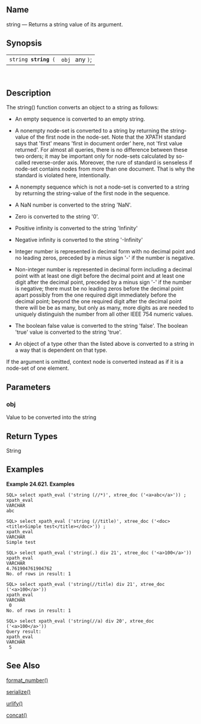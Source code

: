 <div>

<div>

</div>

<div>

## Name

string — Returns a string value of its argument.

</div>

<div>

## Synopsis

<div>

|                           |                 |
|---------------------------|-----------------|
| `string `**`string`**` (` | `obj ` any `)`; |

<div>

 

</div>

</div>

</div>

<div>

## Description

The string() function converts an object to a string as follows:

<div>

- An empty sequence is converted to an empty string.

- A nonempty node-set is converted to a string by returning the
  string-value of the first node in the node-set. Note that the XPATH
  standard says that 'first' means 'first in document order' here, not
  'first value returned'. For almost all queries, there is no difference
  between these two orders; it may be important only for node-sets
  calculated by so-called reverse-order axis. Moreover, the rure of
  standard is senseless if node-set contains nodes from more than one
  document. That is why the standard is violated here, intentionally.

- A nonempty sequence which is not a node-set is converted to a string
  by returning the string-value of the first node in the sequence.

- A NaN number is converted to the string 'NaN'.

- Zero is converted to the string '0'.

- Positive infinity is converted to the string 'Infinity'

- Negative infinity is converted to the string '-Infinity'

- Integer number is represented in decimal form with no decimal point
  and no leading zeros, preceded by a minus sign '-' if the number is
  negative.

- Non-integer number is represented in decimal form including a decimal
  point with at least one digit before the decimal point and at least
  one digit after the decimal point, preceded by a minus sign '-' if the
  number is negative; there must be no leading zeros before the decimal
  point apart possibly from the one required digit immediately before
  the decimal point; beyond the one required digit after the decimal
  point there will be be as many, but only as many, more digits as are
  needed to uniquely distinguish the number from all other IEEE 754
  numeric values.

- The boolean false value is converted to the string 'false'. The
  boolean 'true' value is converted to the string 'true'.

- An object of a type other than the listed above is converted to a
  string in a way that is dependent on that type.

</div>

If the argument is omitted, context node is converted instead as if it
is a node-set of one element.

</div>

<div>

## Parameters

<div>

### obj

Value to be converted into the string

</div>

</div>

<div>

## Return Types

String

</div>

<div>

## Examples

<div>

**Example 24.621. Examples**

<div>

``` programlisting
SQL> select xpath_eval ('string (//*)', xtree_doc ('<a>abc</a>')) ;
xpath_eval
VARCHAR
abc

SQL> select xpath_eval ('string (//title)', xtree_doc ('<doc><title>Simple test</title></doc>')) ;
xpath_eval
VARCHAR
Simple test

SQL> select xpath_eval ('string(.) div 21', xtree_doc ('<a>100</a>'))
xpath_eval
VARCHAR
4.761904761904762
No. of rows in result: 1

SQL> select xpath_eval ('string(//title) div 21', xtree_doc ('<a>100</a>'))
xpath_eval
VARCHAR
 0
No. of rows in result: 1

SQL> select xpath_eval ('string(//a) div 20', xtree_doc ('<a>100</a>'))
Query result:
xpath_eval
VARCHAR
 5
```

</div>

</div>

  

</div>

<div>

## See Also

<a href="xpf_format_number.html" class="link"
title="format-number">format_number()</a>

<a href="xpf_serialize.html" class="link"
title="serialize">serialize()</a>

<a href="xpf_urlify.html" class="link" title="urlify">urlify()</a>

<a href="xpf_concat.html" class="link" title="concat">concat()</a>

</div>

</div>
